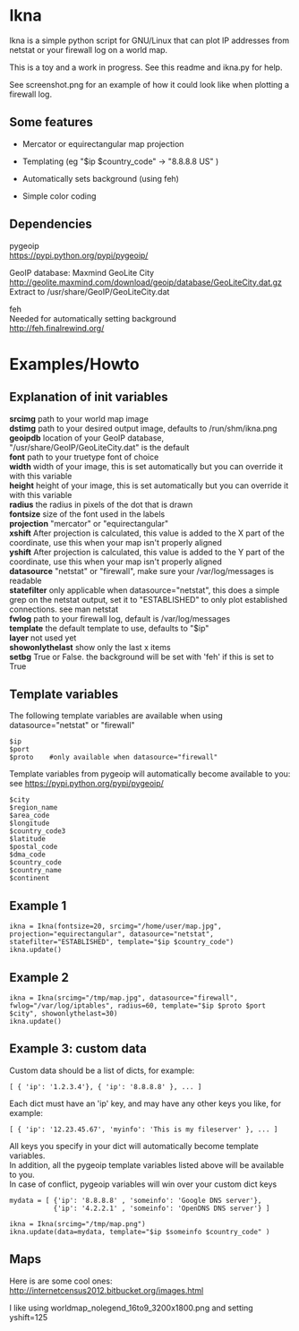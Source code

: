 Ikna
====

Ikna is a simple python script for GNU/Linux that can plot IP addresses 
from netstat or your firewall log on a world map. 

This is a toy and a work in progress. See this readme and ikna.py for help.

See screenshot.png for an example of how it could look like when plotting a firewall log.

Some features
--------------
* Mercator or equirectangular map projection

* Templating (eg "$ip $country_code" -> "8.8.8.8 US" )

* Automatically sets background (using feh)

* Simple color coding


Dependencies
------------

pygeoip  
https://pypi.python.org/pypi/pygeoip/

GeoIP database: Maxmind GeoLite City  
http://geolite.maxmind.com/download/geoip/database/GeoLiteCity.dat.gz  
Extract to /usr/share/GeoIP/GeoLiteCity.dat  

feh   
Needed for automatically setting background  
http://feh.finalrewind.org/  


Examples/Howto
==============

Explanation of init variables
-----------------------------

**srcimg**  path to your world map image  
**dstimg**  path to your desired output image, defaults to /run/shm/ikna.png  
**geoipdb**  location of your GeoIP database, "/usr/share/GeoIP/GeoLiteCity.dat" is the default  
**font**  path to your truetype font of choice  
**width**  width of your image, this is set automatically but you can override it with this variable  
**height**  height of your image, this is set automatically but you can override it with this variable  
**radius**  the radius in pixels of the dot that is drawn  
**fontsize**  size of the font used in the labels  
**projection**  "mercator" or "equirectangular"  
**xshift**  After projection is calculated, this value is added to the X part of the coordinate, use this when your map isn't properly aligned  
**yshift**  After projection is calculated, this value is added to the Y part of the coordinate, use this when your map isn't properly aligned  
**datasource**  "netstat" or "firewall", make sure your /var/log/messages is readable  
**statefilter**  only applicable when datasource="netstat", this does a simple grep on the netstat output, set it to "ESTABLISHED" to only plot established connections. see man netstat  
**fwlog**  path to your firewall log, default is /var/log/messages  
**template**  the default template to use, defaults to "$ip"  
**layer**  not used yet  
**showonlythelast**  show only the last x items  
**setbg**  True or False. the background will be set with 'feh' if this is set to True  


Template variables
------------------

The following template variables are available when using datasource="netstat" or "firewall"  

    $ip  
    $port  
    $proto    #only available when datasource="firewall"  

Template variables from pygeoip will automatically become available to you:
see https://pypi.python.org/pypi/pygeoip/  

    $city  
    $region_name  
    $area_code  
    $longitude  
    $country_code3  
    $latitude  
    $postal_code  
    $dma_code  
    $country_code  
    $country_name  
    $continent  
  
 

Example 1
---------

    ikna = Ikna(fontsize=20, srcimg="/home/user/map.jpg", projection="equirectangular", datasource="netstat", statefilter="ESTABLISHED", template="$ip $country_code")  
    ikna.update()


Example 2
---------
    ikna = Ikna(srcimg="/tmp/map.jpg", datasource="firewall", fwlog="/var/log/iptables", radius=60, template="$ip $proto $port $city", showonlythelast=30)  
    ikna.update()

Example 3: custom data
----------------------

Custom data should be a list of dicts, for example:  

    [ { 'ip': '1.2.3.4'}, { 'ip': '8.8.8.8' }, ... ]

Each dict must have an 'ip' key, and may have any other keys you like, for example:  

    [ { 'ip': '12.23.45.67', 'myinfo': 'This is my fileserver' }, ... ]

All keys you specify in your dict will automatically become template variables.   
In addition, all the pygeoip template variables listed above will be available to you.   
In case of conflict, pygeoip variables will win over your custom dict keys  

    mydata = [ {'ip': '8.8.8.8' , 'someinfo': 'Google DNS server'},
               {'ip': '4.2.2.1' , 'someinfo': 'OpenDNS DNS server'} ]

    ikna = Ikna(srcimg="/tmp/map.png")
    ikna.update(data=mydata, template="$ip $someinfo $country_code" )

Maps
----
Here is are some cool ones:
http://internetcensus2012.bitbucket.org/images.html

I like using worldmap_nolegend_16to9_3200x1800.png and setting yshift=125
